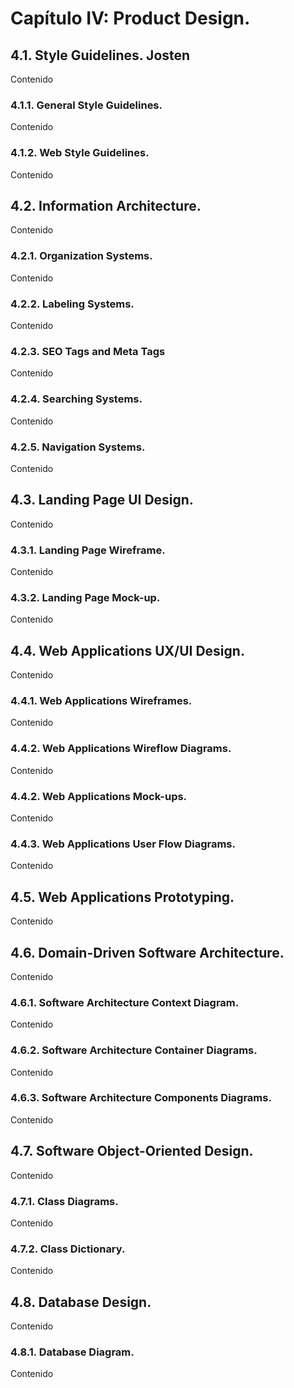 # Capítulo IV: Product Design.

## 4.1. Style Guidelines. Josten

Contenido
### 4.1.1. General Style Guidelines.

Contenido
### 4.1.2. Web Style Guidelines.

Contenido
## 4.2. Information Architecture.

Contenido
### 4.2.1. Organization Systems.

Contenido
### 4.2.2. Labeling Systems.

Contenido
### 4.2.3. SEO Tags and Meta Tags

Contenido

### 4.2.4. Searching Systems.

Contenido
### 4.2.5. Navigation Systems.

Contenido
## 4.3. Landing Page UI Design.

Contenido
### 4.3.1. Landing Page Wireframe.

Contenido

### 4.3.2. Landing Page Mock-up.

Contenido

## 4.4. Web Applications UX/UI Design.

Contenido

### 4.4.1. Web Applications Wireframes.

Contenido

### 4.4.2. Web Applications Wireflow Diagrams.

Contenido

### 4.4.2. Web Applications Mock-ups.

Contenido

### 4.4.3. Web Applications User Flow Diagrams.

Contenido

## 4.5. Web Applications Prototyping.

Contenido

## 4.6. Domain-Driven Software Architecture. 

Contenido
### 4.6.1. Software Architecture Context Diagram.

Contenido

### 4.6.2. Software Architecture Container Diagrams.

Contenido

### 4.6.3. Software Architecture Components Diagrams.

Contenido

## 4.7. Software Object-Oriented Design.

Contenido

### 4.7.1. Class Diagrams.

Contenido

### 4.7.2. Class Dictionary.

Contenido

## 4.8. Database Design.

Contenido
### 4.8.1. Database Diagram.

Contenido
